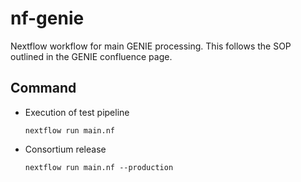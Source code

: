 # nf-genie
Nextflow workflow for main GENIE processing.  This follows the SOP outlined in the GENIE confluence page.


## Command

* Execution of test pipeline

    ```
    nextflow run main.nf
    ```

* Consortium release

    ```
    nextflow run main.nf --production
    ```